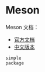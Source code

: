 # Meson

Meson 文档：
- [官方文档](https://mesonbuild.com/)
- [中文版本](https://mesonbuild.cn/index.html)

```{toctree}
simple
package
```
